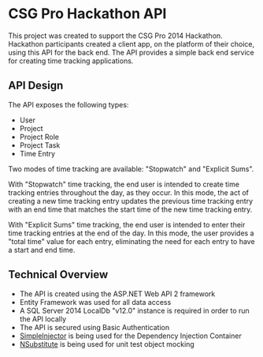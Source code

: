 
# CSG Pro Hackathon API

This project was created to support the CSG Pro 2014 Hackathon. Hackathon participants created a client app, on the platform of their choice, using this API for the back end. The API provides a simple back end service for creating time tracking applications.

## API Design

The API exposes the following types:

* User
* Project
* Project Role
* Project Task
* Time Entry

Two modes of time tracking are available: "Stopwatch" and "Explicit Sums".

With "Stopwatch" time tracking, the end user is intended to create time tracking entries throughout the day, as they occur. In this mode, the act of creating a new time tracking entry updates the previous time tracking entry with an end time that matches the start time of the new time tracking entry.

With "Explicit Sums" time tracking, the end user is intended to enter their time tracking entries at the end of the day. In this mode, the user provides a "total time" value for each entry, eliminating the need for each entry to have a start and end time.

## Technical Overview

* The API is created using the ASP.NET Web API 2 framework
* Entity Framework was used for all data access
* A SQL Server 2014 LocalDb "v12.0" instance is required in order to run the API locally
* The API is secured using Basic Authentication
* [SimpleInjector](https://simpleinjector.org/index.html) is being used for the Dependency Injection Container
* [NSubstitute](http://nsubstitute.github.io/) is being used for unit test object mocking
